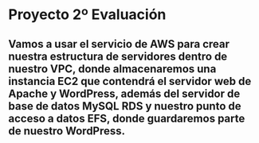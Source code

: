 # Proyecto 2º Evaluación

## Vamos a usar el servicio de AWS para crear nuestra estructura de servidores dentro de nuestro VPC, donde almacenaremos una instancia EC2 que contendrá el servidor web de Apache y WordPress, además del servidor de base de datos MySQL RDS y nuestro punto de acceso a datos EFS, donde guardaremos parte de nuestro WordPress.
